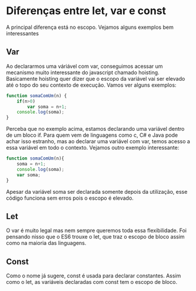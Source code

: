 # Diferenças entre let, var e const
A principal diferença está no escopo. Vejamos alguns exemplos bem interessantes

## Var
Ao declararmos uma váriável com var, conseguimos acessar um mecanismo muito interessante do javascript chamado hoisting. Basicamente hoisting quer dizer que o escopo da variável vai ser elevado até o topo do seu contexto de execução. Vamos ver alguns exemplos:
```javascript
function somaComUm(n) {
    if(n>0)
        var soma = n+1;
    console.log(soma);
}
```
Perceba que no exemplo acima, estamos declarando uma variável dentro de um bloco if. Para quem vem de linguagens como c, C# e Java pode achar isso estranho, mas ao declarar uma variável com var, temos acesso a essa variável em todo o contexto. Vejamos outro exemplo interessante:
```javascript
function somaComUm(n){
    soma = n+1;
    console.log(soma);
    var soma;
}
```
Apesar da variável soma ser declarada somente depois da utilização, esse código funciona sem erros pois o escopo é elevado.

## Let
O var é muito legal mas nem sempre queremos toda essa flexibilidade. Foi pensando nisso que o ES6 trouxe o let, que traz o escopo de bloco assim como na maioria das linguagens.

## Const
Como o nome já sugere, const é usada para declarar constantes. Assim como o let, as variáveis declaradas com const tem o escopo de bloco.